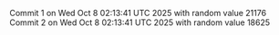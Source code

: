Commit 1 on Wed Oct  8 02:13:41 UTC 2025 with random value 21176
Commit 2 on Wed Oct  8 02:13:41 UTC 2025 with random value 18625
